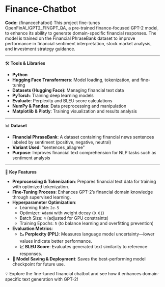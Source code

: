 # Finance-Chatbot
**Code:** (financechatbot)
This project fine-tunes OpenFinAL/GPT2_FINGPT_QA, a pre-trained finance-focused GPT-2 model, to enhance its ability to generate domain-specific financial responses. The model is trained on the Financial PhraseBank dataset to improve performance in financial sentiment interpretation, stock market analysis, and investment strategy guidance.

---

🛠️ **Tools & Libraries**
- **Python**
- **Hugging Face Transformers**: Model loading, tokenization, and fine-tuning
- **Datasets (Hugging Face)**: Managing financial text data
- **PyTorch**: Training deep learning models
- **Evaluate**: Perplexity and BLEU score calculations
- **NumPy & Pandas**: Data preprocessing and manipulation
- **Matplotlib & Plotly**: Training visualization and results analysis

---

📊 **Dataset**
- **Financial PhraseBank**: A dataset containing financial news sentences labeled by sentiment (positive, negative, neutral)
- **Variant Used**: "sentences_allagree"
- **Purpose**: Improves financial text comprehension for NLP tasks such as sentiment analysis

---

📌 **Key Features**
- **Preprocessing & Tokenization**: Prepares financial text data for training with optimized tokenization.
- **Fine-Tuning Process**: Enhances GPT-2’s financial domain knowledge through supervised learning.
- **Hyperparameter Optimization**: 
  - Learning Rate: `2e-5`
  - Optimizer: `AdamW` with weight decay (`0.01`)
  - Batch Size: `4` (adjusted for GPU constraints)
  - Training Epochs: `5` (to balance learning and overfitting prevention)
- **Evaluation Metrics**: 
  - **📉 Perplexity (PPL)**: Measures language model uncertainty—lower values indicate better performance.
  - **📈 BLEU Score**: Evaluates generated text similarity to reference responses.
- **💾 Model Saving & Deployment**: Saves the best-performing model checkpoint for future use.

💡 Explore the fine-tuned financial chatbot and see how it enhances domain-specific text generation with GPT-2!

